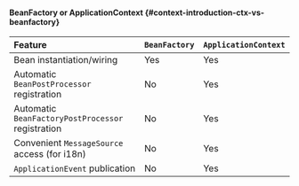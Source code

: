 ####  BeanFactory or ApplicationContext {#context-introduction-ctx-vs-beanfactory}

| Feature | `BeanFactory` | `ApplicationContext` |
| :--- | :--- | :--- |
| Bean instantiation/wiring | Yes | Yes |
| Automatic `BeanPostProcessor` registration | No | Yes |
| Automatic `BeanFactoryPostProcessor` registration | No | Yes |
| Convenient `MessageSource` access \(for i18n\) | No | Yes |
| `ApplicationEvent` publication | No | Yes |



